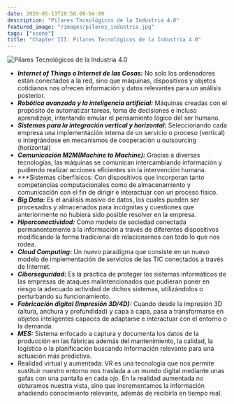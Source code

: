 ```yaml
---
date: 2020-05-13T10:58:08-04:00
description: "Pilares Tecnológicos de la Industria 4.0"
featured_image: "/images/pilares_industria.jpg"
tags: ["scene"]
title: "Chapter III: Pilares Tecnológicos de la Industria 4.0"
---
```

![Pilares Tecnológicos de la Industria 4.0](../../images/pilares_industria.jpg)
- ***Internet of Things o Internet de las Cosas:*** No solo los ordenadores están conectados a la red, sino que máquinas, dispositivos y objetos cotidianos nos ofrecen información y datos relevantes para un análisis posterior.
- ***Robótica avanzada y la inteligencia artificial:*** Máquinas creadas con el propósito de automatizar tareas, toma de decisiones e incluso aprendizaje, intentando emular el pensamiento lógico del ser humano.
- ***Sistemas para la integración vertical y horizontal:*** Seleccionando cada empresa una implementación interna de un servicio o proceso (vertical) o integrándose en mecanismos de cooperación u outsourcing (horizontal)
- ***Comunicación  M2M(Machine to Machine):***  Gracias a diversas tecnologías, las máquinas se comunican intercambiando información y pudiendo realizar acciones eficientes sin la intervención humana.
- ***Sistemas ciberfísicos: Con dispositivos que incorporan tanto competencias computacionales como de almacenamiento y comunicación con el fin de dirigir e interactuar con un proceso físico.
- ***Big Data:*** Es el análisis masivo de datos, los cuales pueden ser procesados y almacenados para incógnitas y cuestiones que anteriormente no hubiera sido posible resolver en la empresa.
- ***Hiperconectividad:*** Como modelo de sociedad conectada permanentemente a la información a través de diferentes dispositivos modificando la forma tradicional de relacionarnos con todo lo que nos rodea.
- ***Cloud Computing:*** Un nuevo paradigma que consiste en un nuevo modelo de implementación de servicios de las TIC conectados a través de Internet.
- ***Ciberseguridad:*** Es la práctica de proteger los sistemas informáticos de las empresas de ataques malintencionados que pudieran poner en riesgo la adecuado actividad de dichos sistemas, utilizándolos o perturbando su funcionamiento.
- ***Fabricación digital (Impresión 3D/4D):*** Cuando desde la impresión 3D (altura, anchura y profundidad) y capa a capa, pasa a transformarse en objetos inteligentes capaces de adaptarse e interactuar con el entorno o la demanda.
- ***MES:*** Sistema enfocado a captura y documenta los datos de la producción en las fábricas además del mantenimiento, la calidad, la logística o la planificación buscando información relevante para una actuación más predictiva.
- Realidad virtual y aumentada: VR es una tecnología que nos permite sustituir nuestro entorno nos traslada a un mundo digital mediante unas gafas con una pantalla en cada ojo. En la realidad aumentada no obturamos nuestra vista, sino que incrementamos la información añadiendo conocimiento relevante, además de recibirla en tiempo real.
